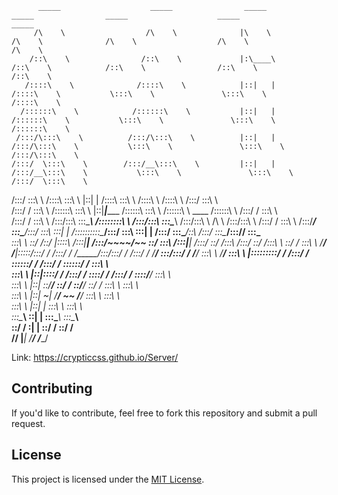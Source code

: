 
          _____                    _____                _____                    _____                _____                    _____                    _____          
         /\    \                  /\    \              |\    \                  /\    \              /\    \                  /\    \                  /\    \         
        /::\    \                /::\    \             |:\____\                /::\    \            /::\    \                /::\    \                /::\    \        
       /::::\    \              /::::\    \            |::|   |               /::::\    \           \:::\    \               \:::\    \              /::::\    \       
      /::::::\    \            /::::::\    \           |::|   |              /::::::\    \           \:::\    \               \:::\    \            /::::::\    \      
     /:::/\:::\    \          /:::/\:::\    \          |::|   |             /:::/\:::\    \           \:::\    \               \:::\    \          /:::/\:::\    \     
    /:::/  \:::\    \        /:::/__\:::\    \         |::|   |            /:::/__\:::\    \           \:::\    \               \:::\    \        /:::/  \:::\    \    
   /:::/    \:::\    \      /::::\   \:::\    \        |::|   |           /::::\   \:::\    \          /::::\    \              /::::\    \      /:::/    \:::\    \   
  /:::/    / \:::\    \    /::::::\   \:::\    \       |::|___|______    /::::::\   \:::\    \        /::::::\    \    ____    /::::::\    \    /:::/    / \:::\    \  
 /:::/    /   \:::\    \  /:::/\:::\   \:::\____\      /::::::::\    \  /:::/\:::\   \:::\____\      /:::/\:::\    \  /\   \  /:::/\:::\    \  /:::/    /   \:::\    \ 
/:::/____/     \:::\____\/:::/  \:::\   \:::|    |    /::::::::::\____\/:::/  \:::\   \:::|    |    /:::/  \:::\____\/::\   \/:::/  \:::\____\/:::/____/     \:::\____\
\:::\    \      \::/    /\::/   |::::\  /:::|____|   /:::/~~~~/~~      \::/    \:::\  /:::|____|   /:::/    \::/    /\:::\  /:::/    \::/    /\:::\    \      \::/    /
 \:::\    \      \/____/  \/____|:::::\/:::/    /   /:::/    /          \/_____/\:::\/:::/    /   /:::/    / \/____/  \:::\/:::/    / \/____/  \:::\    \      \/____/ 
  \:::\    \                    |:::::::::/    /   /:::/    /                    \::::::/    /   /:::/    /            \::::::/    /            \:::\    \             
   \:::\    \                   |::|\::::/    /   /:::/    /                      \::::/    /   /:::/    /              \::::/____/              \:::\    \            
    \:::\    \                  |::| \::/____/    \::/    /                        \::/____/    \::/    /                \:::\    \               \:::\    \           
     \:::\    \                 |::|  ~|           \/____/                          ~~           \/____/                  \:::\    \               \:::\    \          
      \:::\    \                |::|   |                                                                                   \:::\    \               \:::\    \         
       \:::\____\               \::|   |                                                                                    \:::\____\               \:::\____\        
        \::/    /                \:|   |                                                                                     \::/    /                \::/    /        
         \/____/                  \|___|                                                                                      \/____/                  \/____/         
                                                                                                                                                                       


Link: https://crypticcss.github.io/Server/

## Contributing

If you'd like to contribute, feel free to fork this repository and submit a pull request.

## License

This project is licensed under the [MIT License](LICENSE).
